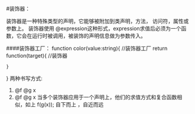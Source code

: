 #装饰器：

装饰器是一种特殊类型的声明，它能够被附加到类声明，方法， 访问符，属性或参数上。 装饰器使用 @expression这种形式，expression求值后必须为一个函数，它会在运行时被调用，被装饰的声明信息做为参数传入。

####装饰器工厂：
function color(value:string){ //装饰器工厂
    return function(target){ //装饰器

    }
}
两种书写方式:
1. @f @g x
2. @f
   @g
   x
当多个装饰器应用于一个声明上，他们的求值方式和复合函数相似，如上 f(g(x)); 自下而上 ，自近而远

